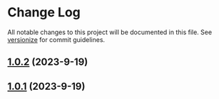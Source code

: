 # Change Log

All notable changes to this project will be documented in this file. See [versionize](https://github.com/versionize/versionize) for commit guidelines.



<a name="1.0.2"></a>
## [1.0.2](https://www.github.com/ricardofslp/dotnet-trx-merge/releases/tag/v1.0.2) (2023-9-19)

<a name="1.0.1"></a>
## [1.0.1](https://www.github.com/ricardofslp/dotnet-trx-merge/releases/tag/v1.0.1) (2023-9-19)

